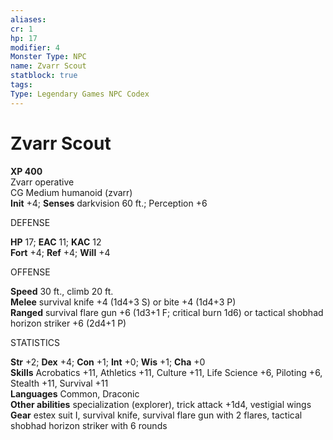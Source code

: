 ```yaml
---
aliases: 
cr: 1
hp: 17
modifier: 4
Monster Type: NPC
name: Zvarr Scout
statblock: true
tags: 
Type: Legendary Games NPC Codex
---
```


# Zvarr Scout

**XP 400**  
Zvarr operative  
CG Medium humanoid (zvarr)  
**Init** +4; **Senses** darkvision 60 ft.; Perception +6

DEFENSE

**HP** 17; **EAC** 11; **KAC** 12  
**Fort** +4; **Ref** +4; **Will** +4

OFFENSE

**Speed** 30 ft., climb 20 ft.  
**Melee** survival knife +4 (1d4+3 S) or bite +4 (1d4+3 P)  
**Ranged** survival flare gun +6 (1d3+1 F; critical burn 1d6) or tactical shobhad horizon striker +6 (2d4+1 P)

STATISTICS

**Str** +2; **Dex** +4; **Con** +1; **Int** +0; **Wis** +1; **Cha** +0  
**Skills** Acrobatics +11, Athletics +11, Culture +11, Life Science +6, Piloting +6, Stealth +11, Survival +11  
**Languages** Common, Draconic  
**Other abilities** specialization (explorer), trick attack +1d4, vestigial wings  
**Gear** estex suit I, survival knife, survival flare gun with 2 flares, tactical shobhad horizon striker with 6 rounds
